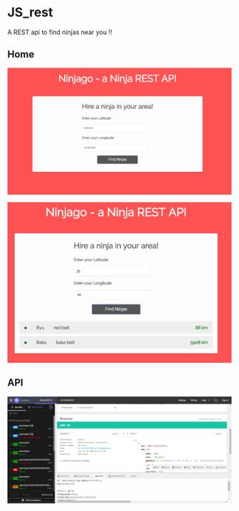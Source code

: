 # JS_rest

A REST api to find  ninjas near you !!

## Home
![home](https://raw.githubusercontent.com/hackertron/JS_rest/master/home.PNG)

![out](https://raw.githubusercontent.com/hackertron/JS_rest/master/out.PNG)

## API 
![rest](https://raw.githubusercontent.com/hackertron/JS_rest/master/rest.PNG)
